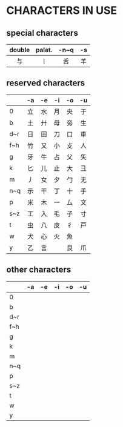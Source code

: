 # CHARACTERS IN USE

## special characters

| double | palat. |  -n~q  |   -s   |
| :----: | :----: | :----: | :----: |
|   与   |   丨   |   舌   |   羊   |

## reserved characters

|     |  -a  |  -e  |  -i  |  -o  |  -u  |
| :-- | :--: | :--: | :--: | :--: | :--: |
|  0  |  立  |  水  |  月  |  央  |  于  |
|  b  |  土  |  廾  |  母  |  旁  |  生  |
| d~r |  日  |  田  |  刀  |  口  |  車  |
| f~h |  竹  |  又  |  小  |  攴  |  人  |
|  g  |  牙  |  牛  |  占  |  父  |  矢  |
|  k  |  匕  |  儿  |  止  |  大  |  彐  |
|  m  |  丿  |  女  |  夕  |  勹  |  无  |
| n~q |  示  |  干  |  丁  |  十  |  手  |
|  p  |  米  |  木  |  一  |  厶  |  文  |
| s~z |  工  |  入  |  毛  |  子  |  寸  |
|  t  |  虫  |  八  |  皮  |  彳  |  戸  |
|  w  |  犬  |  心  |  火  |  魚  |      |
|  y  |  乙  |  言  |      |  艮  |  爪  |

## other characters

|     |          -a          |          -e          |          -i          |          -o          |          -u          |
| :-- | :------------------: | :------------------: | :------------------: | :------------------: | :------------------: |
|  0  |                      |                      |                      |                      |                      |
|  b  |                      |                      |                      |                      |                      |
| d~r |                      |                      |                      |                      |                      |
| f~h |                      |                      |                      |                      |                      |
|  g  |                      |                      |                      |                      |                      |
|  k  |                      |                      |                      |                      |                      |
|  m  |                      |                      |                      |                      |                      |
| n~q |                      |                      |                      |                      |                      |
|  p  |                      |                      |                      |                      |                      |
| s~z |                      |                      |                      |                      |                      |
|  t  |                      |                      |                      |                      |                      |
|  w  |                      |                      |                      |                      |                      |
|  y  |                      |                      |                      |                      |                      |

